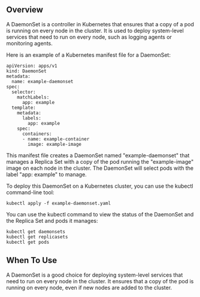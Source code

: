 ## Overview
A DaemonSet is a controller in Kubernetes that ensures that a copy of a pod is running on every node in the cluster. It is used to deploy system-level services that need to run on every node, such as logging agents or monitoring agents.

Here is an example of a Kubernetes manifest file for a DaemonSet:

```
apiVersion: apps/v1
kind: DaemonSet
metadata:
  name: example-daemonset
spec:
  selector:
    matchLabels:
      app: example
  template:
    metadata:
      labels:
        app: example
    spec:
      containers:
      - name: example-container
        image: example-image
```

This manifest file creates a DaemonSet named "example-daemonset" that manages a Replica Set with a copy of the pod running the "example-image" image on each node in the cluster. The DaemonSet will select pods with the label "app: example" to manage.

To deploy this DaemonSet on a Kubernetes cluster, you can use the kubectl command-line tool:

```
kubectl apply -f example-daemonset.yaml
```

You can use the kubectl command to view the status of the DaemonSet and the Replica Set and pods it manages:

```
kubectl get daemonsets
kubectl get replicasets
kubectl get pods
```

## When To Use

A DaemonSet is a good choice for deploying system-level services that need to run on every node in the cluster. It ensures that a copy of the pod is running on every node, even if new nodes are added to the cluster.
